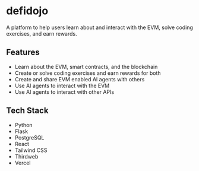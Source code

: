 # defidojo

A platform to help users learn about and interact with the EVM, solve coding exercises, and earn rewards.

## Features

- Learn about the EVM, smart contracts, and the blockchain
- Create or solve coding exercises and earn rewards for both
- Create and share EVM enabled AI agents with others
- Use AI agents to interact with the EVM
- Use AI agents to interact with other APIs

## Tech Stack

- Python
- Flask
- PostgreSQL
- React
- Tailwind CSS
- Thirdweb
- Vercel

